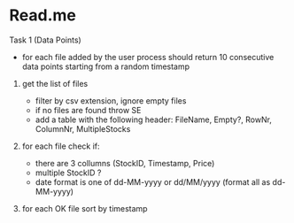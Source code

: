 # Read.me
Task 1 (Data Points)

- for each file added by the user process should return 10 consecutive data points starting from a random timestamp

1) get the list of files
    - filter by csv extension, ignore empty files
    - if no files are found throw SE
    - add a table with the following header: FileName, Empty?, RowNr, ColumnNr, MultipleStocks
2) for each file check if:
    - there are 3 collumns (StockID, Timestamp, Price)
    - multiple StockID ?
    - date format is one of dd-MM-yyyy or dd/MM/yyyy (format all as dd-MM-yyyy)
    
3) for each OK file sort by timestamp